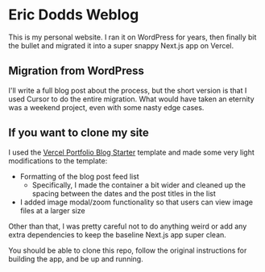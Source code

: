 # Eric Dodds Weblog

This is my personal website. I ran it on WordPress for years, then finally bit the bullet and migrated it into a super snappy Next.js app on Vercel. 

## Migration from WordPress

I'll write a full blog post about the process, but the short version is that I used Cursor to do the entire migration. What would have taken an eternity was a weekend project, even with some nasty edge cases. 

## If you want to clone my site

I used the [Vercel Portfolio Blog Starter](https://github.com/vercel/examples/tree/main/solutions/blog) template and made some very light modifications to the template: 
- Formatting of the blog post feed list 
    - Specifically, I made the container a bit wider and cleaned up the spacing between the dates and the post titles in the list 
- I added image modal/zoom functionality so that users can view image files at a larger size

Other than that, I was pretty careful not to do anything weird or add any extra dependencies to keep the baseline Next.js app super clean. 

You should be able to clone this repo, follow the original instructions for building the app, and be up and running. 

